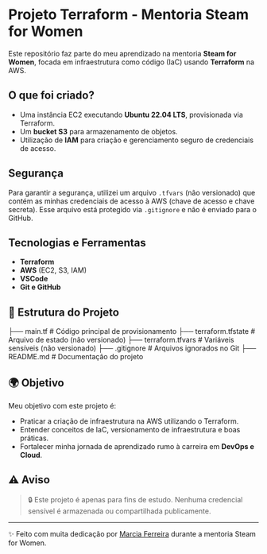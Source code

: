 
#  Projeto Terraform - Mentoria Steam for Women

Este repositório faz parte do meu aprendizado na mentoria **Steam for Women**, focada em infraestrutura como código (IaC) usando **Terraform** na AWS.

##  O que foi criado?

- Uma instância EC2 executando **Ubuntu 22.04 LTS**, provisionada via Terraform.
- Um **bucket S3** para armazenamento de objetos.
- Utilização de **IAM** para criação e gerenciamento seguro de credenciais de acesso.

##  Segurança

Para garantir a segurança, utilizei um arquivo `.tfvars` (não versionado) que contém as minhas credenciais de acesso à AWS (chave de acesso e chave secreta). Esse arquivo está protegido via `.gitignore` e não é enviado para o GitHub.

##  Tecnologias e Ferramentas

- **Terraform**
- **AWS** (EC2, S3, IAM)
- **VSCode**
- **Git e GitHub**

## 📂 Estrutura do Projeto
├── main.tf # Código principal de provisionamento
├── terraform.tfstate # Arquivo de estado (não versionado)
├── terraform.tfvars # Variáveis sensíveis (não versionado)
├── .gitignore # Arquivos ignorados no Git
├── README.md # Documentação do projeto




## 🌍 Objetivo

Meu objetivo com este projeto é:

- Praticar a criação de infraestrutura na AWS utilizando o Terraform.
- Entender conceitos de IaC, versionamento de infraestrutura e boas práticas.
- Fortalecer minha jornada de aprendizado rumo à carreira em **DevOps e Cloud**.

## ⚠️ Aviso

> 🔒 Este projeto é apenas para fins de estudo. Nenhuma credencial sensível é armazenada ou compartilhada publicamente.

---

✨ Feito com muita dedicação por [Marcia Ferreira](https://www.linkedin.com) durante a mentoria Steam for Women.
